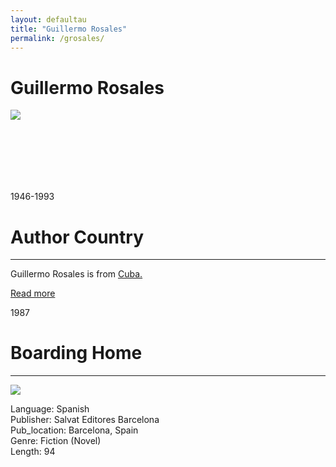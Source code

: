 ```yaml
---
layout: defaultau
title: "Guillermo Rosales"
permalink: /grosales/
---
```

<!-- partial:index.partial.html -->
<div class="content">
     <h1>Guillermo Rosales</h1>
    <div class="quote">
        <div><img src="https://www.babelio.com/users/AVT_Guillermo-Rosales_3689.jpeg" class="logo"></div>
    </div>
    <div class="timeline">
        <div style="padding-bottom:100px;"></div>
        <div class="block">
             <div class="date right"><p class="right"> 1946-1993 </p></div>
            <div class="dot"></div>
            <div class="left first">
            <div class="author_country">
                <h1>Author Country</h1><hr>
          <div class="aclocation">  <p>Guillermo Rosales is from <a href="http://localhost:4000/62">Cuba.</a></p></div>
              <div class="acreadmore">  <a href="https://en.wikipedia.org/wiki/Guillermo_Rosales" target="_blank">Read more</a></div>
            </div>
            </div>
        <div class="block">
            <div class="date left"><p class="left">1987</p></div>
            <div class="dot"></div>
            <div class="right">
                <h1>Boarding Home</h1><hr>
                <p><img src="https://m.media-amazon.com/images/I/31LsobnW1YS._SY291_BO1,204,203,200_QL40_FMwebp_.jpg"></p>
                <p>
                Language: Spanish<br/>
                Publisher: Salvat Editores Barcelona<br/>
                Pub_location: Barcelona, Spain<br/>
                Genre: Fiction (Novel)<br/>
                Length: 94<br/>                   </p>
            </div>
        </div>
